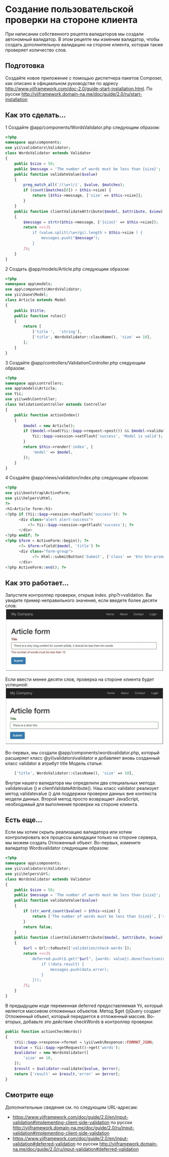 Создание пользовательской проверки на стороне клиента
===
При написании собственного рецепта валидаторов мы создали автономный валидатор. В этом рецепте мы изменим валидатор, чтобы создать дополнительную валидацию на стороне клиента, которая также проверяет количество слов.

Подготовка
---
Создайте новое приложение с помощью диспетчера пакетов Composer, как описано в официальном руководстве по адресу <http://www.yiiframework.com/doc-2.0/guide-start-installation.html>. 
По русски http://yiiframework.domain-na.me/doc/guide/2.0/ru/start-installation

Как это сделать...
---

1 Создайте @app/components/WordsValidator.php следующим образом:
```php
<?php
namespace app\components;
use yii\validators\Validator;
class WordsValidator extends Validator
{
    public $size = 50;
    public $message = 'The number of words must be less than {size}';
    public function validateValue($value)
    {
        preg_match_all('/(\w+)/i', $value, $matches);
        if (count($matches[0]) > $this->size) {
            return [$this->message, ['size' => $this->size]];
        }
    }
    public function clientValidateAttribute($model, $attribute, $view)
    {
        $message = strtr($this->message, ['{size}' => $this->size]);
        return <<<JS
            if (value.split(/\w+/gi).length > $this->size ) {
                messages.push("$message");
            }
        JS;
    }
}
```

2 Создать @app/models/Article.php следующим образом:
```php
<?php
namespace app\models;
use app\components\WordsValidator;
use yii\base\Model;
class Article extends Model
{
    public $title;
    public function rules()
    {
        return [
            ['title ',	'string'],
            ['title', WordsValidator::className(), 'size' => 10],
        ];
    }
}
```

3 Создайте @app/controllers/ValidationController.php следующим образом:
```php
<?php
namespace app\controllers;
use app\models\Article;
use Yii;
use yii\web\Controller;
class ValidationController extends Controller
{
    public function actionIndex()
    {
        $model = new Article();
        if ($model->load(Yii::$app->request->post()) && $model->validate()) {
            Yii::$app->session->setFlash('success', 'Model is valid');
        }
        return $this->render('index', [
            'model' => $model,
        ]);
    }
}
```

4 Создайте @app/views/validation/index.php следующим образом:
```php
<?php
use yii\bootstrap\ActiveForm;
use yii\helpers\Html;
?>
<h1>Article form</h1>
<?php if (Yii::$app->session->hasFlash('success')): ?>
      <div class="alert alert-success">
          <?= Yii::$app->session->getFlash('success'); ?>
      </div>
<?php endif; ?>
<?php $form = ActiveForm::begin(); ?>
      <?= $form->field($model, 'title') ?>
      <div class="form-group">
            <?= Html::submitButton('Submit', ['class' => 'btn btn-primary']) ?>
      </div>
<?php ActiveForm::end(); ?>
```

Как это работает...
---
Запустите контроллер проверки, открыв index. php?r=validation. Вы увидите пример неправильного значения, если введете более десяти слов:
![](img/208_1.jpg)

Если ввести менее десяти слов, проверка на стороне клиента будет успешной:
![](img/208_2.jpg)

Во-первых, мы создали @app/components/wordsvalidator.php, который расширяет класс @yii\validators\validator и добавляет вновь созданный класс validator в атрибут title
Модель статьи:
```php
    ['title', WordsValidator::className(), 'size' => 10],
```
Внутри нашего валидатора мы определили два специальных метода: validatevalue () и  clientValidateAttribute().
Наш класс validator реализует метод validatevalue () для поддержки проверки данных вне контекста модели данных. Второй метод просто возвращает JavaScript, необходимый для выполнения проверки на стороне клиента.

Есть еще...
---
Если мы хотим скрыть реализацию валидатора или хотим контролировать все процессы валидации только на стороне сервера, мы можем создать Отложенный объект.
Во-первых, измените валидатор Wordsvalidator следующим образом:
```php
<?php
namespace app\components;
use yii\validators\Validator;
use yii\helpers\Url;
class WordsValidator extends Validator
{
    public $size = 50;
    public $message = 'The number of words must be less than {size}';
    public function validateValue($value)
    {
        if (str_word_count($value) > $this->size) {
            return ['The number of words must be less than {size}', ['size' => $this->size]];
        }
        return false;
    }
    public function clientValidateAttribute($model, $attribute, $view)
    {
        $url = Url::toRoute(['validation/check-words']);
        return <<<JS
            deferred.push($.get("$url", {words: value}).done(function(data) {
                if (!data.result) {
                    messages.push(data.error);
                }
            }));
        JS;
    }
}
```
В предыдущем коде переменная deferred предоставляемая Yii, который является массивом отложенных объектов.  Метод $get ()jQuery создает Отложенный объект, который передается в отложенный массив.
Во-вторых, добавьте это действие checkWords в контроллер проверки:
```php
public function actionCheckWords()
{
    \Yii::$app->response->format = \yii\web\Response::FORMAT_JSON;
    $value = Yii::$app->getRequest()->get('words');
    $validator = new WordsValidator([
        'size' => 10,
    ]);
    $result = $validator->validate($value, $error);
    return ['result' => $result,'error' => $error];
}
```

Смотрите еще
---
Дополнительные сведения см. по следующим URL-адресам:
* <https://www.yiiframework.com/doc/guide/2.0/en/input-validation#implementing-client-side-validation>
по русски <http://yiiframework.domain-na.me/doc/guide/2.0/ru/input-validation#implementing-client-side-validation> 
* <https://www.yiiframework.com/doc/guide/2.0/en/input-validation#deferred-validation>
по русски <http://yiiframework.domain-na.me/doc/guide/2.0/ru/input-validation#deferred-validation> 
